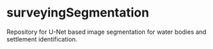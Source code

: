 # surveyingSegmentation
Repository for U-Net based image segmentation for water bodies and settlement identification.
